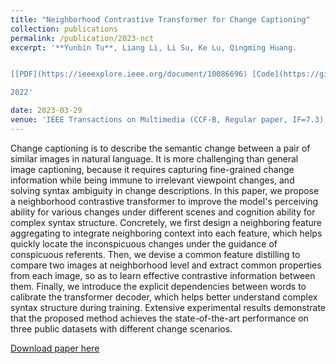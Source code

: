 ```yaml
---
title: "Neighborhood Contrastive Transformer for Change Captioning"
collection: publications
permalink: /publication/2023-nct
excerpt: '**Yunbin Tu**, Liang Li, Li Su, Ke Lu, Qingming Huang.


[[PDF](https://ieeexplore.ieee.org/document/10086696) [Code](https://github.com/tuyunbin/NCT)]

2022'

date: 2023-03-29
venue: 'IEEE Transactions on Multimedia (CCF-B, Regular paper, IF=7.3)'
---
```


Change captioning is to describe the semantic change between a pair of similar images in natural language.  It is more challenging than general image captioning, because it requires capturing fine-grained change information while being immune to irrelevant viewpoint changes, and solving syntax ambiguity in change descriptions.  In this paper, we propose a neighborhood contrastive transformer to improve the model's perceiving ability for various changes under different scenes and cognition ability for complex syntax structure. Concretely, we first design a neighboring feature aggregating to integrate neighboring context into each feature, which helps quickly locate the inconspicuous changes under the guidance of conspicuous referents. Then, we devise a common feature distilling to compare two images at neighborhood level and extract common properties from each image, so as to learn effective contrastive information between them. Finally, we introduce the explicit dependencies between words to calibrate the transformer decoder, which helps better understand complex syntax structure during training. Extensive experimental results demonstrate that the proposed method achieves the state-of-the-art performance on three public datasets with different change scenarios. 



[Download paper here](https://ieeexplore.ieee.org/document/10086696)
